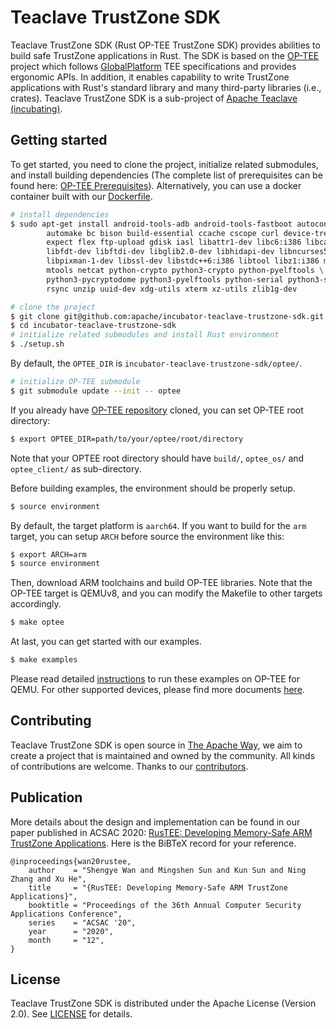 # Teaclave TrustZone SDK

Teaclave TrustZone SDK (Rust OP-TEE TrustZone SDK) provides abilities to build
safe TrustZone applications in Rust. The SDK is based on the
[OP-TEE](https://www.op-tee.org/) project which follows
[GlobalPlatform](https://globaglplatform.org/) TEE specifications and provides
ergonomic APIs. In addition, it enables capability to write TrustZone
applications with Rust's standard library and many third-party libraries (i.e.,
crates). Teaclave TrustZone SDK is a sub-project of [Apache Teaclave (incubating)](https://teaclave.apache.org/).

## Getting started

To get started, you need to clone the project, initialize related submodules,
and install building dependencies (The complete list of prerequisites can be found here: [OP-TEE Prerequisites](https://optee.readthedocs.io/en/latest/building/prerequisites.html)).
Alternatively, you can use a docker container built with our [Dockerfile](Dockerfile).

``` sh
# install dependencies
$ sudo apt-get install android-tools-adb android-tools-fastboot autoconf \
        automake bc bison build-essential ccache cscope curl device-tree-compiler \
        expect flex ftp-upload gdisk iasl libattr1-dev libc6:i386 libcap-dev \
        libfdt-dev libftdi-dev libglib2.0-dev libhidapi-dev libncurses5-dev \
        libpixman-1-dev libssl-dev libstdc++6:i386 libtool libz1:i386 make \
        mtools netcat python-crypto python3-crypto python-pyelftools \
        python3-pycryptodome python3-pyelftools python-serial python3-serial \
        rsync unzip uuid-dev xdg-utils xterm xz-utils zlib1g-dev

# clone the project
$ git clone git@github.com:apache/incubator-teaclave-trustzone-sdk.git
$ cd incubator-teaclave-trustzone-sdk
# initialize related submodules and install Rust environment
$ ./setup.sh
```

By default, the `OPTEE_DIR` is `incubator-teaclave-trustzone-sdk/optee/`.
``` sh
# initialize OP-TEE submodule
$ git submodule update --init -- optee
```
If you already have [OP-TEE repository](https://github.com/OP-TEE) 
cloned, you can set OP-TEE root directory:

``` sh
$ export OPTEE_DIR=path/to/your/optee/root/directory
```

Note that your OPTEE root directory should have `build/`, `optee_os/` and 
`optee_client/` as sub-directory.

Before building examples, the environment should be properly setup.

``` sh
$ source environment
```

By default, the target platform is `aarch64`. If you want to build for the `arm`
target, you can setup `ARCH` before source the environment like this:

```sh
$ export ARCH=arm
$ source environment
```

Then, download ARM toolchains and build OP-TEE libraries. Note that the OP-TEE
target is QEMUv8, and you can modify the Makefile to other targets accordingly.

``` sh
$ make optee
```

At last, you can get started with our examples.

``` sh
$ make examples
```

Please read detailed
[instructions](https://teaclave.apache.org/trustzone-sdk-docs/getting-started-with-optee-for-qemu-armv8/)
to run these examples on OP-TEE for QEMU. For other supported devices, please find
more documents [here](https://optee.readthedocs.io/en/latest/general/platforms.html).

## Contributing

Teaclave TrustZone SDK is open source in [The Apache Way](https://www.apache.org/theapacheway/),
we aim to create a project that is maintained and owned by the community. All
kinds of contributions are welcome. Thanks to our [contributors](https://teaclave.apache.org/contributors/).

## Publication

More details about the design and implementation can be found in our paper
published in ACSAC 2020:
[RusTEE: Developing Memory-Safe ARM TrustZone Applications](https://csis.gmu.edu/ksun/publications/ACSAC20_RusTEE_2020.pdf).
Here is the BiBTeX record for your reference.

```
@inproceedings{wan20rustee,
    author    = "Shengye Wan and Mingshen Sun and Kun Sun and Ning Zhang and Xu He",
    title     = "{RusTEE: Developing Memory-Safe ARM TrustZone Applications}",
    booktitle = "Proceedings of the 36th Annual Computer Security Applications Conference",
    series    = "ACSAC '20",
    year      = "2020",
    month     = "12",
}
```

## License

Teaclave TrustZone SDK is distributed under the Apache License (Version 2.0).
See [LICENSE](LICENSE) for details.
